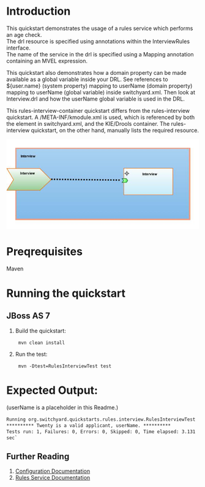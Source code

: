 Introduction
============
This quickstart demonstrates the usage of a rules service which performs an age check.  
The drl resource is specified using annotations within the InterviewRules interface.       
The name of the service in the drl is specified using a Mapping annotation containing an MVEL expression.

This quickstart also demonstrates how a domain property can be made available as a global variable inside your DRL.
See references to ${user.name} (system property) mapping to userName (domain property) mapping to userName (global variable) inside switchyard.xml.
Then look at Interview.drl and how the userName global variable is used in the DRL.

This rules-interview-container quickstart differs from the rules-interview quickstart.
A /META-INF/kmodule.xml is used, which is referenced by both the <container> element in switchyard.xml, and the KIE/Drools container.
The rules-interview quickstart, on the other hand, manually lists the required resource.

![Rules Interview Container Quickstart](https://github.com/jboss-switchyard/quickstarts/raw/master/rules-interview-container/rules-interview-container.jpg)


Preqrequisites 
==============
Maven

Running the quickstart
======================

JBoss AS 7
----------
1. Build the quickstart:

        mvn clean install

2. Run the test:

        mvn -Dtest=RulesInterviewTest test

Expected Output:
================
(userName is a placeholder in this Readme.)
```
Running org.switchyard.quickstarts.rules.interview.RulesInterviewTest  
********** Twenty is a valid applicant, userName. **********  
Tests run: 1, Failures: 0, Errors: 0, Skipped: 0, Time elapsed: 3.131 sec`  
```

## Further Reading

1. [Configuration Documentation](https://docs.jboss.org/author/display/SWITCHYARD/Configuration)
2. [Rules Service Documentation](https://docs.jboss.org/author/display/SWITCHYARD/Rules)
